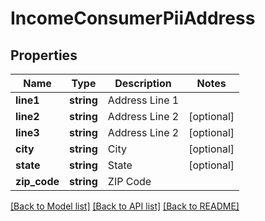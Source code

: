 # IncomeConsumerPiiAddress

## Properties
Name | Type | Description | Notes
------------ | ------------- | ------------- | -------------
**line1** | **string** | Address Line 1 | 
**line2** | **string** | Address Line 2 | [optional] 
**line3** | **string** | Address Line 2 | [optional] 
**city** | **string** | City | [optional] 
**state** | **string** | State | [optional] 
**zip_code** | **string** | ZIP Code | 

[[Back to Model list]](../README.md#documentation-for-models) [[Back to API list]](../README.md#documentation-for-api-endpoints) [[Back to README]](../README.md)


